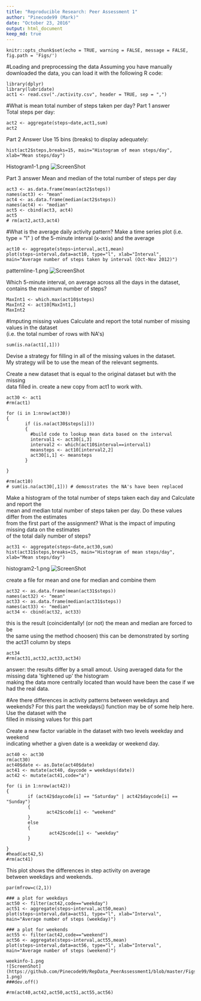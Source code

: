 ```yaml
---
title: "Reproducible Research: Peer Assessment 1"
author: "Pinecode99 (Mark)"
date: "October 23, 2016"
output: html_document
keep_md: true
---
```


```{r setup, include=FALSE}
knitr::opts_chunk$set(echo = TRUE, warning = FALSE, message = FALSE, fig.path = 'Figs/')
```


#Loading and preprocessing the data
Assuming you have manually downloaded the data, you can load it with
the following R code:
```{r}
library(dplyr)
library(lubridate)
act1 <- read.csv("./activity.csv", header = TRUE, sep = ",")

```





#What is mean total number of steps taken per day?
Part 1 answer  
Total steps per day:
```{r, echo=TRUE}
act2 <- aggregate(steps~date,act1,sum)
act2
```


Part 2 Answer
Use 15 bins (breaks) to display adequately:
```{r Histogram1, echo=TRUE}
hist(act2$steps,breaks=15, main="Histogram of mean steps/day", xlab="Mean steps/day")
```
Histogram1-1.png
![ScreenShot](https://github.com/Pinecode99/RepData_PeerAssessment1/blob/master/Figs/Histogram1-1.png)

Part 3 answer
Mean and median of the total number of steps per day
```{r, echo=TRUE}
act3 <- as.data.frame(mean(act2$steps))
names(act3) <- "mean"
act4 <- as.data.frame(median(act2$steps))
names(act4) <- "median"
act5 <- cbind(act3, act4)
act5
# rm(act2,act3,act4)
```


#What is the average daily activity pattern?
Make a time series plot (i.e. type = "l" ) of the 5-minute interval (x-axis) and the average  
```{r patternline, echo=TRUE}
act10 <- aggregate(steps~interval,act1,mean)
plot(steps~interval,data=act10, type="l", xlab="Interval", main="Average number of steps taken by interval (Oct-Nov 2012)")
```
patternline-1.png
![ScreenShot](https://github.com/Pinecode99/RepData_PeerAssessment1/blob/master/Figs/patternline-1.png)

Which 5-minute interval, on average across all the days in the dataset,    
contains the maximum number of steps?  
```{r, echo=TRUE}
MaxInt1 <- which.max(act10$steps)
MaxInt2 <- act10[MaxInt1,]
MaxInt2
```


#Imputing missing values
Calculate and report the total number of missing values in the dataset  
(i.e. the total number of rows with NA's)  
```{r, echo=TRUE}
sum(is.na(act1[,1]))
```

Devise a strategy for filling in all of the missing values in the dataset.  
My strategy will be to use the mean of the relevant segments.    


Create a new dataset that is equal to the original dataset but with the missing  
data filled in. create a new copy from act1 to work with.    
```{r, echo=TRUE}
act30 <- act1
#rm(act1)

for (i in 1:nrow(act30))
{
       if (is.na(act30$steps[i]))
       {
         #build code to lookup mean data based on the interval
         interval1 <- act30[i,3]
         interval2 <- which(act10$interval==interval1)
         meansteps <- act10[interval2,2]
         act30[i,1] <- meansteps
       }
        
}

#rm(act10)
# sum(is.na(act30[,1])) # demosstrates the NA's have been replaced

```


Make a histogram of the total number of steps taken each day and Calculate and report the  
mean and median total number of steps taken per day. Do these values differ from the estimates   
from the first part of the assignment? What is the impact of imputing missing data on the estimates  
of the total daily number of steps?  
```{r histogram2, echo=TRUE}
act31 <- aggregate(steps~date,act30,sum)
hist(act31$steps,breaks=15, main="Histogram of mean steps/day", xlab="Mean steps/day")
```
histogram2-1.png
![ScreenShot](https://github.com/Pinecode99/RepData_PeerAssessment1/blob/master/Figs/histogram2-1.png)

create a file for mean and one for median and combine them
```{r, echo=TRUE}
act32 <- as.data.frame(mean(act31$steps))
names(act32) <- "mean"
act33 <- as.data.frame(median(act31$steps))
names(act33) <- "median"
act34 <- cbind(act32, act33)
```

this is the result (coincidentally! (or not) the mean and median are forced to be  
the same using the method choosen) this can be demonstrated by sorting the act31 column by steps  
```{r, echo=TRUE}
act34
#rm(act31,act32,act33,act34)
```


answer: the results differ by a small amout. Using averaged data for the missing data 'tightened up' the histogram  
making the data more centrally located than would have been the case if we had the real data.  



#Are there differences in activity patterns between weekdays and weekends?
For this part the weekdays()  function may be of some help here. Use the dataset with the  
filled in missing values for this part  

Create a new factor variable in the dataset with two levels weekday and weekend  
indicating whether a given date is a weekday or weekend day.  
 
 

```{r, echo=TRUE}
act40 <- act30
rm(act30)
act40$date <- as.Date(act40$date)
act41 <- mutate(act40, daycode = weekdays(date))
act42 <- mutate(act41,code="a")

for (i in 1:nrow(act42))
{
        if (act42$daycode[i] == "Saturday" | act42$daycode[i] == "Sunday")
        {
               act42$code[i] <- "weekend"
        } 
        else
        {
                act42$code[i] <- "weekday"
        }
        
}
#head(act42,5)
#rm(act41)
```


This plot shows the differences in step activity on average  
between weekdays and weekends. 
```{r weekinfo, echo=TRUE}
par(mfrow=c(2,1))

### a plot for weekdays
act50 <- filter(act42,code=="weekday")
act51 <- aggregate(steps~interval,act50,mean)
plot(steps~interval,data=act51, type="l", xlab="Interval", main="Average number of steps (weekday)")

### a plot for weekends
act55 <- filter(act42,code=="weekend")
act56 <- aggregate(steps~interval,act55,mean)
plot(steps~interval,data=act56, type="l", xlab="Interval", main="Average number of steps (weekend)")

weekinfo-1.png
![ScreenShot](https://github.com/Pinecode99/RepData_PeerAssessment1/blob/master/Figs/weekinfo-1.png)
###dev.off()

#rm(act40,act42,act50,act51,act55,act56)

```


